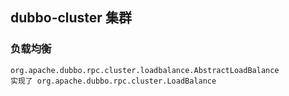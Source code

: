 ## dubbo-cluster 集群
### 负载均衡
    org.apache.dubbo.rpc.cluster.loadbalance.AbstractLoadBalance
    实现了 org.apache.dubbo.rpc.cluster.LoadBalance 
